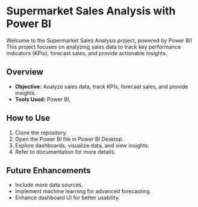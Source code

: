 # Supermarket Sales Analysis with Power BI

Welcome to the Supermarket Sales Analysis project, powered by Power BI! This project focuses on analyzing sales data to track key performance indicators (KPIs), forecast sales, and provide actionable insights.

## Overview

- **Objective:** Analyze sales data, track KPIs, forecast sales, and provide insights.
- **Tools Used:** Power BI, 

## How to Use

1. Clone the repository.
2. Open the Power BI file in Power BI Desktop.
3. Explore dashboards, visualize data, and view insights.
4. Refer to documentation for more details.

## Future Enhancements

- Include more data sources.
- Implement machine learning for advanced forecasting.
- Enhance dashboard UI for better usability.
